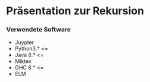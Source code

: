 # Präsentation zur Rekursion 

### Verwendete Software 
- Juypter 
- Python3.* <= 
- Java 8.* <=
- Miktex
- GHC 8.* <=
- ELM
